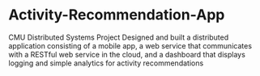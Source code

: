 # Activity-Recommendation-App
CMU Distributed Systems Project
Designed and built a distributed application consisting of a mobile app, a web service that communicates with a RESTful web service in the cloud, and a dashboard that displays logging and simple analytics for activity recommendations
